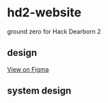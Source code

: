# hd2-website
ground zero for Hack Dearborn 2

## design
[View on Figma](https://www.figma.com/files/team/1160250767231758946)

## system design

